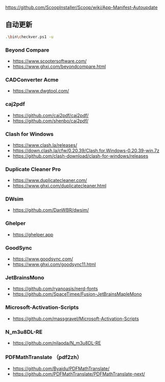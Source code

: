 https://github.com/ScoopInstaller/Scoop/wiki/App-Manifest-Autoupdate

## 自动更新
``` sh
.\bin\checkver.ps1 -u

```


### Beyond Compare
- https://www.scootersoftware.com/
- https://www.ghxi.com/beyondcompare.html

### CADConverter Acme
- https://www.dwgtool.com/

### caj2pdf
- https://github.com/caj2pdf/caj2pdf/
- https://github.com/shenbo/caj2pdf/

### Clash for Windows
- https://www.clash.la/releases/
- https://down.clash.la/cfw/0.20.39/Clash.for.Windows-0.20.39-win.7z
- https://github.com/clash-download/clash-for-windows/releases

### Duplicate Cleaner Pro
- https://www.duplicatecleaner.com/
- https://www.ghxi.com/duplicatecleaner.html

### DWsim
- https://github.com/DanWBR/dwsim/

### Ghelper
- https://ghelper.app

### GoodSync
- https://www.goodsync.com/
- https://www.ghxi.com/goodsync11.html

### JetBrainsMono
- https://github.com/ryanoasis/nerd-fonts
- https://github.com/SpaceTimee/Fusion-JetBrainsMapleMono

### Microsoft-Activation-Scripts 
- https://github.com/massgravel/Microsoft-Activation-Scripts

### N_m3u8DL-RE
- https://github.com/nilaoda/N_m3u8DL-RE 

### PDFMathTranslate （pdf2zh）
- https://github.com/Byaidu/PDFMathTranslate/
- https://github.com/PDFMathTranslate/PDFMathTranslate-next/
